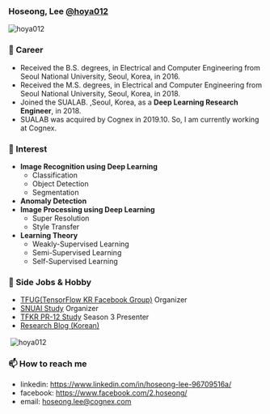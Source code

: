 ### Hoseong, Lee [@hoya012](https://hoya012.github.io)

<p align="left"> <img src="https://komarev.com/ghpvc/?username=hoya012" alt="hoya012" /> </p>

### 🔭 Career
- Received the B.S. degrees, in Electrical and Computer Engineering from Seoul National University, Seoul, Korea, in 2016.
- Received the M.S. degrees, in Electrical and Computer Engineering from Seoul National University, Seoul, Korea, in 2018.
- Joined the SUALAB. ,Seoul, Korea, as a **Deep Learning Research Engineer**, in 2018.
- SUALAB was acquired by Cognex in 2019.10. So, I am currently working at Cognex. 

### 🌱 Interest
- **Image Recognition using Deep Learning**
    - Classification
    - Object Detection
    - Segmentation
- **Anomaly Detection**
- **Image Processing using Deep Learning**
    - Super Resolution
    - Style Transfer
- **Learning Theory**
    - Weakly-Supervised Learning
    - Semi-Supervised Learning
    - Self-Supervised Learning

### 👯 Side Jobs & Hobby
- [TFUG(TensorFlow KR Facebook Group)](https://www.facebook.com/groups/TensorFlowKR) Organizer
- [SNUAI Study](https://drive.google.com/drive/folders/0B8z5oUpB2DysbFNEOWxfVDh5VW8?fbclid=IwAR2io8vR63ddTpnvIeioaPczzpFRu6h3aW7-5bQl-dRHP2PpbEa91k0QWAo) Organizer
- [TFKR PR-12 Study](https://www.youtube.com/results?search_query=pr12) Season 3 Presenter
- [Research Blog (Korean)](https://hoya012.github.io)

<p>&nbsp;<img align="center" src="https://github-readme-stats.vercel.app/api?username=hoya012&show_icons=true" alt="hoya012" /></p>


### 📫 How to reach me
- linkedin: https://www.linkedin.com/in/hoseong-lee-96709516a/
- facebook: https://www.facebook.com/2.hoseong/
- email: hoseong.lee@cognex.com

<!--
**hoya012/hoya012** is a ✨ _special_ ✨ repository because its `README.md` (this file) appears on your GitHub profile.

Here are some ideas to get you started:

- 🔭 I’m currently working on ...
- 🌱 I’m currently learning ...
- 👯 I’m looking to collaborate on ...
- 🤔 I’m looking for help with ...
- 💬 Ask me about ...
- 📫 How to reach me: ...
- 😄 Pronouns: ...
- ⚡ Fun fact: ...
-->
